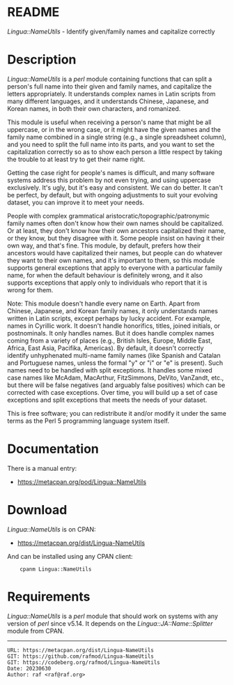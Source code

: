 # README

*Lingua::NameUtils* - Identify given/family names and capitalize correctly

# Description

*Lingua::NameUtils* is a *perl* module containing functions that can split a
person's full name into their given and family names, and capitalize the
letters appropriately. It understands complex names in Latin scripts from
many different languages, and it understands Chinese, Japanese, and Korean
names, in both their own characters, and romanized.

This module is useful when receiving a person's name that might be all
uppercase, or in the wrong case, or it might have the given names and the
family name combined in a single string (e.g., a single spreadsheet column),
and you need to split the full name into its parts, and you want to set the
capitalization correctly so as to show each person a little respect by
taking the trouble to at least try to get their name right.

Getting the case right for people's names is difficult, and many software
systems address this problem by not even trying, and using uppercase
exclusively. It's ugly, but it's easy and consistent. We can do better. It
can't be perfect, by default, but with ongoing adjustments to suit your
evolving dataset, you can improve it to meet your needs.

People with complex grammatical aristocratic/topographic/patronymic family
names often don't know how their own names should be capitalized. Or at
least, they don't know how their own ancestors capitalized their name, or
they know, but they disagree with it. Some people insist on having it their
own way, and that's fine. This module, by default, prefers how their
ancestors would have capitalized their names, but people can do whatever
they want to their own names, and it's important to them, so this module
supports general exceptions that apply to everyone with a particular family
name, for when the default behaviour is definitely wrong, and it also
supports exceptions that apply only to individuals who report that it is
wrong for them.

Note: This module doesn't handle every name on Earth. Apart from Chinese,
Japanese, and Korean family names, it only understands names written in
Latin scripts, except perhaps by lucky accident. For example, names in
Cyrillic work. It doesn't handle honorifics, titles, joined initials, or
postnominals. It only handles names. But it does handle complex names coming
from a variety of places (e.g., British Isles, Europe, Middle East, Africa,
East Asia, Pacifika, Americas). By default, it doesn't correctly identify
unhyphenated multi-name family names (like Spanish and Catalan and
Portuguese names, unless the formal "y" or "i" or "e" is present). Such
names need to be handled with split exceptions. It handles some mixed case
names like McAdam, MacArthur, FitzSimmons, DeVito, VanZandt, etc., but there
will be false negatives (and arguably false positives) which can be
corrected with case exceptions. Over time, you will build up a set of case
exceptions and split exceptions that meets the needs of your dataset.

This is free software; you can redistribute it and/or modify it under the
same terms as the Perl 5 programming language system itself.

# Documentation

There is a manual entry:

- <https://metacpan.org/pod/Lingua::NameUtils>

# Download

*Lingua::NameUtils* is on CPAN:

- <https://metacpan.org/dist/Lingua-NameUtils>

And can be installed using any CPAN client:

        cpanm Lingua::NameUtils

# Requirements

*Lingua::NameUtils* is a *perl* module that should work on systems with any
version of *perl* since v5.14. It depends on the *Lingua::JA::Name::Splitter*
module from CPAN.

--------------------------------------------------------------------------------

    URL: https://metacpan.org/dist/Lingua-NameUtils
    GIT: https://github.com/rafmod/Lingua-NameUtils
    GIT: https://codeberg.org/rafmod/Lingua-NameUtils
    Date: 20230630
    Author: raf <raf@raf.org>

